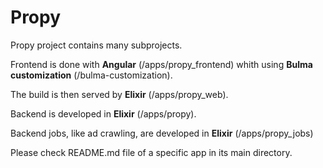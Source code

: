 # Propy

Propy project contains many subprojects.

Frontend is done with **Angular** (/apps/propy_frontend) whith using **Bulma customization** (/bulma-customization).

The build is then served by **Elixir** (/apps/propy_web).

Backend is developed in **Elixir** (/apps/propy).

Backend jobs, like ad crawling, are developed in **Elixir** (/apps/propy_jobs)

Please check README.md file of a specific app in its main directory.

